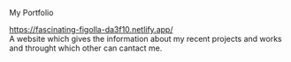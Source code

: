 My Portfolio


https://fascinating-figolla-da3f10.netlify.app/
<br />
A website which gives the information about my recent projects and works and throught which other can cantact me.

